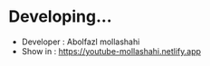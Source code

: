 # Developing...
- Developer : Abolfazl mollashahi
- Show in : https://youtube-mollashahi.netlify.app
